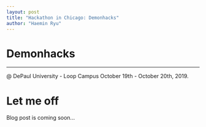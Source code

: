 ```yaml
---
layout: post
title: "Hackathon in Chicago: Demonhacks"
author: "Haemin Ryu"
---
```


# Demonhacks
<hr>
@ DePaul University - Loop Campus 
October 19th - October 20th, 2019.


# Let me off


Blog post is coming soon...
